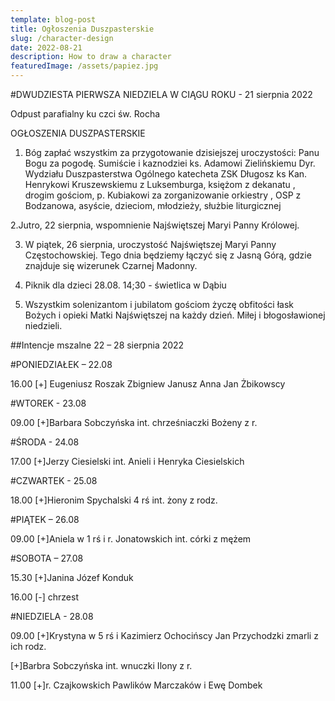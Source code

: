 ```yaml
---
template: blog-post
title: Ogłoszenia Duszpasterskie
slug: /character-design
date: 2022-08-21
description: How to draw a character
featuredImage: /assets/papiez.jpg
---
```


#DWUDZIESTA PIERWSZA NIEDZIELA W CIĄGU ROKU - 21 sierpnia 2022                     

Odpust parafialny ku czci św. Rocha                                                                                      

OGŁOSZENIA DUSZPASTERSKIE

1. Bóg zapłać wszystkim za przygotowanie dzisiejszej uroczystości: Panu Bogu za pogodę. Sumiście i kaznodziei ks.  Adamowi Zielińskiemu Dyr. Wydziału Duszpasterstwa Ogólnego katecheta ZSK Długosz  ks Kan. Henrykowi Kruszewskiemu  z Luksemburga, księżom z dekanatu ,  drogim gościom, p. Kubiakowi za zorganizowanie orkiestry ,  OSP z Bodzanowa,  asyście, dzieciom, młodzieży, służbie liturgicznej 

2.Jutro, 22 sierpnia,  wspomnienie Najświętszej Maryi Panny Królowej.

3. W piątek, 26 sierpnia,  uroczystość Najświętszej Maryi Panny Częstochowskiej. Tego dnia będziemy łączyć się z Jasną Górą, gdzie znajduje się wizerunek Czarnej Madonny.

4. Piknik dla dzieci 28.08. 14;30 -  świetlica w Dąbiu 

5. Wszystkim solenizantom i jubilatom gościom  życzę obfitości łask Bożych i opieki Matki Najświętszej na każdy dzień. Miłej i błogosławionej niedzieli.

##Intencje mszalne  22 – 28   sierpnia  2022

#PONIEDZIAŁEK – 22.08

16.00 [+]  Eugeniusz Roszak Zbigniew Janusz Anna Jan Żbikowscy

#WTOREK  -  23.08

09.00 [+]Barbara Sobczyńska int. chrześniaczki Bożeny z r.

#ŚRODA - 24.08

17.00 [+]Jerzy Ciesielski int. Anieli i Henryka Ciesielskich

#CZWARTEK -  25.08  

18.00 [+]Hieronim Spychalski 4 rś  int. żony z rodz.

#PIĄTEK – 26.08

09.00 [+]Aniela w 1 rś i r. Jonatowskich  int. córki z mężem

#SOBOTA – 27.08
         
15.30 [+]Janina Józef Konduk

16.00 [-]  chrzest

#NIEDZIELA - 28.08
       
09.00 [+]Krystyna w 5 rś  i Kazimierz Ochocińscy Jan Przychodzki zmarli z ich rodz.
                   
[+]Barbra Sobczyńska int. wnuczki Ilony z r. 

11.00 [+]r. Czajkowskich Pawlików Marczaków i Ewę Dombek
